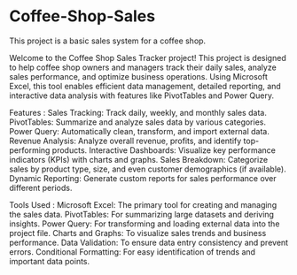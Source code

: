# Coffee-Shop-Sales
This project is a basic sales system for a coffee shop.

Welcome to the Coffee Shop Sales Tracker project! This project is designed to help coffee shop owners and managers track their daily sales, analyze sales performance, and optimize business operations. Using Microsoft Excel, this tool enables efficient data management, detailed reporting, and interactive data analysis with features like PivotTables and Power Query.

Features : 
Sales Tracking: Track daily, weekly, and monthly sales data.
PivotTables: Summarize and analyze sales data by various categories.
Power Query: Automatically clean, transform, and import external data.
Revenue Analysis: Analyze overall revenue, profits, and identify top-performing products.
Interactive Dashboards: Visualize key performance indicators (KPIs) with charts and graphs.
Sales Breakdown: Categorize sales by product type, size, and even customer demographics (if available).
Dynamic Reporting: Generate custom reports for sales performance over different periods.

Tools Used :
Microsoft Excel: The primary tool for creating and managing the sales data.
PivotTables: For summarizing large datasets and deriving insights.
Power Query: For transforming and loading external data into the project file.
Charts and Graphs: To visualize sales trends and business performance.
Data Validation: To ensure data entry consistency and prevent errors.
Conditional Formatting: For easy identification of trends and important data points.
